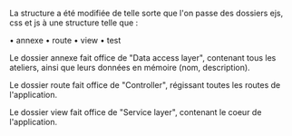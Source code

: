 La structure a été modifiée de telle sorte que l'on passe des dossiers ejs, css et js à une structure telle que :

• annexe
• route
• view
• test

Le dossier annexe fait office de "Data access layer", contenant tous les ateliers, ainsi que leurs données en mémoire (nom, description).

Le dossier route fait office de "Controller", régissant toutes les routes de l'application.

Le dossier view fait office de "Service layer", contenant le coeur de l'application.